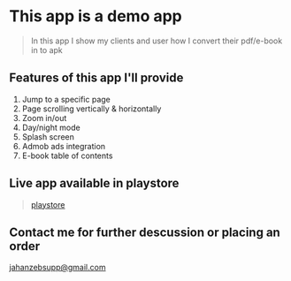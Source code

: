 # This app is a demo app 

>In this app I show my clients and user how I convert their pdf/e-book in to apk 

## Features of this app I'll provide 

1. Jump to a specific page
2. Page scrolling vertically & horizontally
3. Zoom in/out
4. Day/night mode
5. Splash screen
6. Admob ads integration
7. E-book table of contents

## Live app available in playstore
> [playstore](https://play.google.com/store/apps/details?id=com.jahanzeb.dev.pdf)

## Contact me for further descussion or placing an order
jahanzebsupp@gmail.com
